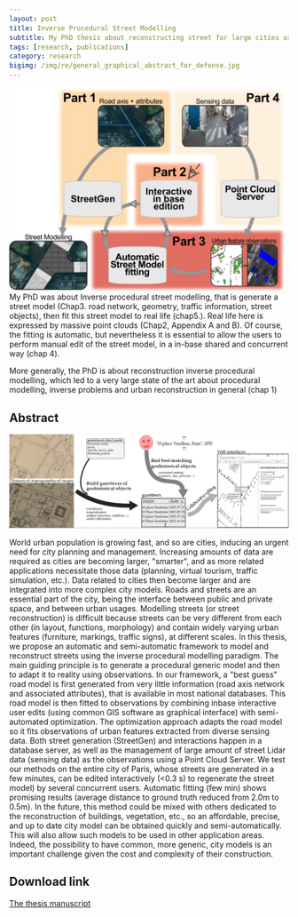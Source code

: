 ```yaml
---
layout: post
title: Inverse Procedural Street Modelling
subtitle: My PhD thesis about reconstructing street for large cities using procedural methods and point clouds.
tags: [research, publications]
category: research
bigimg: /img/re/general_graphical_abstract_for_defense.jpg
---
```

![phd abstract](/img/re/general_graphical_abstract_for_defense.jpg)
My PhD was about Inverse procedural street modelling, that is generate a street model (Chap3. road network, geometry, traffic information, street objects), then fit this street model to real life (chap5.). Real life here is expressed by massive point clouds (Chap2, Appendix A and B).
Of course, the fitting is automatic, but nevertheless it is essential to allow the users to perform manual edit of the street model, in a in-base shared and concurrent way (chap 4).

More generally, the PhD is about reconstruction inverse procedural modelling, which led to a very large state of the art about procedural modelling, inverse problems and urban reconstruction in general (chap 1)

## Abstract
![historical geocoding abstract](/img/re/historical_geocoding_abstract.png)

World urban population is growing fast, and so are cities, inducing an urgent need
for city planning and management. Increasing amounts of data are required as cities
are becoming larger, "smarter", and as more related applications necessitate those data
(planning, virtual tourism, traffic simulation, etc.). Data related to cities then become
larger and are integrated into more complex city models.
Roads and streets are an essential part of the city, being the interface between public
and private space, and between urban usages. Modelling streets (or street reconstruction)
is difficult because streets can be very different from each other (in layout, functions,
morphology) and contain widely varying urban features (furniture, markings,
traffic signs), at different scales.
In this thesis, we propose an automatic and semi-automatic framework to model and
reconstruct streets using the inverse procedural modelling paradigm. The main guiding
principle is to generate a procedural generic model and then to adapt it to reality using
observations. In our framework, a "best guess" road model is first generated from very
little information (road axis network and associated attributes), that is available in most
national databases. This road model is then fitted to observations by combining inbase
interactive user edits (using common GIS software as graphical interface) with
semi-automated optimization. The optimization approach adapts the road model so
it fits observations of urban features extracted from diverse sensing data. Both street
generation (StreetGen) and interactions happen in a database server, as well as the
management of large amount of street Lidar data (sensing data) as the observations
using a Point Cloud Server.
We test our methods on the entire city of Paris, whose streets are generated in a few
minutes, can be edited interactively (<0.3 s) to regenerate the street model) by several
concurrent users. Automatic fitting (few min) shows promising results (average distance
to ground truth reduced from 2.0m to 0.5m).
In the future, this method could be mixed with others dedicated to the reconstruction
of buildings, vegetation, etc., so an affordable, precise, and up to date city model can be
obtained quickly and semi-automatically. This will also allow such models to be used
in other application areas. Indeed, the possibility to have common, more generic, city
models is an important challenge given the cost and complexity of their construction.

## Download link
[The thesis manuscript](https://github.com/Remi-C/inverse_procedural_street_modelling)
